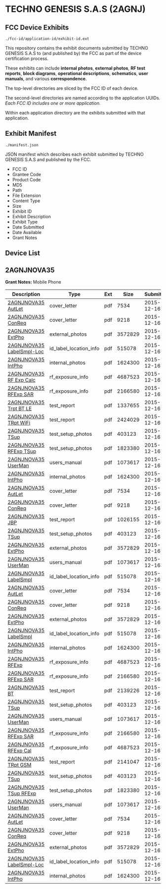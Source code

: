 # TECHNO GENESIS S.A.S (2AGNJ)
## FCC Device Exhibits

```
./fcc-id/application-id/exhibit-id.ext
```

This repository contains the exhibit documents submitted by TECHNO GENESIS S.A.S to (and published by) the FCC as part of the device certification process.

These exhibits can include **internal photos**, **external photos**, **RF test reports**, **block diagrams**, **operational descriptions**, **schematics**, **user manuals**, and various **correspondence**.

The top-level directories are sliced by the FCC ID of each device.

The second-level directories are named according to the application UUIDs. *Each FCC ID includes one or more application.*

Within each application directory are the exhibits submitted with that application. 

## Exhibit Manifest

```
./manifest.json
```

JSON manifest which describes each exhibit submitted by TECHNO GENESIS S.A.S and published by the FCC.

- FCC ID
- Grantee Code
- Product Code
- MD5
- Path
- File Extension
- Content Type
- Size
- Exhibit ID
- Exhibit Description
- Exhibit Type
- Date Submitted
- Date Available
- Grant Notes

## Device List
## 2AGNJNOVA35
**Grant Notes:** Mobile Phone

| Description | Type | Ext | Size | Submitted | Available |
| ----------- | ---- | --- | ---- | --------- | --------- |
| [2AGNJNOVA35 AutLet](2AGNJNOVA35/e98c96c758a3f755e5ea225a568abed8/2843734.pdf) | cover_letter | pdf | 7534 | 2015-12-16 | 2015-12-16 |
| [2AGNJNOVA35 ConReq](2AGNJNOVA35/e98c96c758a3f755e5ea225a568abed8/2843735.pdf) | cover_letter | pdf | 9218 | 2015-12-16 | 2015-12-16 |
| [2AGNJNOVA35 ExtPho](2AGNJNOVA35/e98c96c758a3f755e5ea225a568abed8/2843754.pdf) | external_photos | pdf | 3572829 | 2015-12-16 | 2015-12-16 |
| [2AGNJNOVA35 LabelSmpl-Loc](2AGNJNOVA35/e98c96c758a3f755e5ea225a568abed8/2843736.pdf) | id_label_location_info | pdf | 515078 | 2015-12-16 | 2015-12-16 |
| [2AGNJNOVA35 IntPho](2AGNJNOVA35/e98c96c758a3f755e5ea225a568abed8/2843755.pdf) | internal_photos | pdf | 1624300 | 2015-12-16 | 2015-12-16 |
| [2AGNJNOVA35 RF Exp Calc](2AGNJNOVA35/e98c96c758a3f755e5ea225a568abed8/2843747.pdf) | rf_exposure_info | pdf | 4687523 | 2015-12-16 | 2015-12-16 |
| [2AGNJNOVA35 RFExp SAR](2AGNJNOVA35/e98c96c758a3f755e5ea225a568abed8/2843749.pdf) | rf_exposure_info | pdf | 2166580 | 2015-12-16 | 2015-12-16 |
| [2AGNJNOVA35 Trpt BT LE](2AGNJNOVA35/e98c96c758a3f755e5ea225a568abed8/2843774.pdf) | test_report | pdf | 1337655 | 2015-12-16 | 2015-12-16 |
| [2AGNJNOVA35 TRpt WiFi](2AGNJNOVA35/e98c96c758a3f755e5ea225a568abed8/2843775.pdf) | test_report | pdf | 2424029 | 2015-12-16 | 2015-12-16 |
| [2AGNJNOVA35 TSup](2AGNJNOVA35/e98c96c758a3f755e5ea225a568abed8/2843739.pdf) | test_setup_photos | pdf | 403123 | 2015-12-16 | 2015-12-16 |
| [2AGNJNOVA35 RFExp TSup](2AGNJNOVA35/e98c96c758a3f755e5ea225a568abed8/2843748.pdf) | test_setup_photos | pdf | 1823380 | 2015-12-16 | 2015-12-16 |
| [2AGNJNOVA35 UserMan](2AGNJNOVA35/e98c96c758a3f755e5ea225a568abed8/2843744.pdf) | users_manual | pdf | 1073617 | 2015-12-16 | 2015-12-16 |
| [2AGNJNOVA35 IntPho](2AGNJNOVA35/4cfbd6674fc12b962b74267106383363/2843755.pdf) | internal_photos | pdf | 1624300 | 2015-12-16 | 2015-12-16 |
| [2AGNJNOVA35 AutLet](2AGNJNOVA35/4cfbd6674fc12b962b74267106383363/2843734.pdf) | cover_letter | pdf | 7534 | 2015-12-16 | 2015-12-16 |
| [2AGNJNOVA35 ConReq](2AGNJNOVA35/4cfbd6674fc12b962b74267106383363/2843735.pdf) | cover_letter | pdf | 9218 | 2015-12-16 | 2015-12-16 |
| [2AGNJNOVA35 JBP](2AGNJNOVA35/4cfbd6674fc12b962b74267106383363/2843788.pdf) | test_report | pdf | 1026155 | 2015-12-16 | 2015-12-16 |
| [2AGNJNOVA35 TSup](2AGNJNOVA35/4cfbd6674fc12b962b74267106383363/2843739.pdf) | test_setup_photos | pdf | 403123 | 2015-12-16 | 2015-12-16 |
| [2AGNJNOVA35 ExtPho](2AGNJNOVA35/4cfbd6674fc12b962b74267106383363/2843754.pdf) | external_photos | pdf | 3572829 | 2015-12-16 | 2015-12-16 |
| [2AGNJNOVA35 UserMan](2AGNJNOVA35/4cfbd6674fc12b962b74267106383363/2843744.pdf) | users_manual | pdf | 1073617 | 2015-12-16 | 2015-12-16 |
| [2AGNJNOVA35  LabelSmpl](2AGNJNOVA35/4cfbd6674fc12b962b74267106383363/2843736.pdf) | id_label_location_info | pdf | 515078 | 2015-12-16 | 2015-12-16 |
| [2AGNJNOVA35 AutLet](2AGNJNOVA35/f96df181ad100d232c1f7b24b3340486/2843734.pdf) | cover_letter | pdf | 7534 | 2015-12-16 | 2015-12-16 |
| [2AGNJNOVA35 ConReq](2AGNJNOVA35/f96df181ad100d232c1f7b24b3340486/2843735.pdf) | cover_letter | pdf | 9218 | 2015-12-16 | 2015-12-16 |
| [2AGNJNOVA35 ExtPho](2AGNJNOVA35/f96df181ad100d232c1f7b24b3340486/2843754.pdf) | external_photos | pdf | 3572829 | 2015-12-16 | 2015-12-16 |
| [2AGNJNOVA35 LabelSmpl](2AGNJNOVA35/f96df181ad100d232c1f7b24b3340486/2843736.pdf) | id_label_location_info | pdf | 515078 | 2015-12-16 | 2015-12-16 |
| [2AGNJNOVA35 IntPho](2AGNJNOVA35/f96df181ad100d232c1f7b24b3340486/2843755.pdf) | internal_photos | pdf | 1624300 | 2015-12-16 | 2015-12-16 |
| [2AGNJNOVA35 RFExp](2AGNJNOVA35/f96df181ad100d232c1f7b24b3340486/2843747.pdf) | rf_exposure_info | pdf | 4687523 | 2015-12-16 | 2015-12-16 |
| [2AGNJNOVA35 RFExp SAR](2AGNJNOVA35/f96df181ad100d232c1f7b24b3340486/2843749.pdf) | rf_exposure_info | pdf | 2166580 | 2015-12-16 | 2015-12-16 |
| [2AGNJNOVA35 BT](2AGNJNOVA35/f96df181ad100d232c1f7b24b3340486/2843760.pdf) | test_report | pdf | 2139226 | 2015-12-16 | 2015-12-16 |
| [2AGNJNOVA35 TSup](2AGNJNOVA35/f96df181ad100d232c1f7b24b3340486/2843739.pdf) | test_setup_photos | pdf | 403123 | 2015-12-16 | 2015-12-16 |
| [2AGNJNOVA35 UserMan](2AGNJNOVA35/f96df181ad100d232c1f7b24b3340486/2843744.pdf) | users_manual | pdf | 1073617 | 2015-12-16 | 2015-12-16 |
| [2AGNJNOVA35 RFExp SAR](2AGNJNOVA35/0aae81c848a4d175aa26c3ffbd9fa498/2843749.pdf) | rf_exposure_info | pdf | 2166580 | 2015-12-16 | 2015-12-16 |
| [2AGNJNOVA35 RFExp Cal](2AGNJNOVA35/0aae81c848a4d175aa26c3ffbd9fa498/2843747.pdf) | rf_exposure_info | pdf | 4687523 | 2015-12-16 | 2015-12-16 |
| [2AGNJNOVA35 TRpt GSM](2AGNJNOVA35/0aae81c848a4d175aa26c3ffbd9fa498/2843743.pdf) | test_report | pdf | 2141047 | 2015-12-16 | 2015-12-16 |
| [2AGNJNOVA35 TSup](2AGNJNOVA35/0aae81c848a4d175aa26c3ffbd9fa498/2843739.pdf) | test_setup_photos | pdf | 403123 | 2015-12-16 | 2015-12-16 |
| [2AGNJNOVA35 TSup RFExp](2AGNJNOVA35/0aae81c848a4d175aa26c3ffbd9fa498/2843748.pdf) | test_setup_photos | pdf | 1823380 | 2015-12-16 | 2015-12-16 |
| [2AGNJNOVA35 UserMan](2AGNJNOVA35/0aae81c848a4d175aa26c3ffbd9fa498/2843744.pdf) | users_manual | pdf | 1073617 | 2015-12-16 | 2015-12-16 |
| [2AGNJNOVA35 AutLet](2AGNJNOVA35/0aae81c848a4d175aa26c3ffbd9fa498/2843734.pdf) | cover_letter | pdf | 7534 | 2015-12-16 | 2015-12-16 |
| [2AGNJNOVA35 ConReq](2AGNJNOVA35/0aae81c848a4d175aa26c3ffbd9fa498/2843735.pdf) | cover_letter | pdf | 9218 | 2015-12-16 | 2015-12-16 |
| [2AGNJNOVA35 ExtPho](2AGNJNOVA35/0aae81c848a4d175aa26c3ffbd9fa498/2843754.pdf) | external_photos | pdf | 3572829 | 2015-12-16 | 2015-12-16 |
| [2AGNJNOVA35 LabelSmpl-Loc](2AGNJNOVA35/0aae81c848a4d175aa26c3ffbd9fa498/2843736.pdf) | id_label_location_info | pdf | 515078 | 2015-12-16 | 2015-12-16 |
| [2AGNJNOVA35 IntPho](2AGNJNOVA35/0aae81c848a4d175aa26c3ffbd9fa498/2843755.pdf) | internal_photos | pdf | 1624300 | 2015-12-16 | 2015-12-16 |

